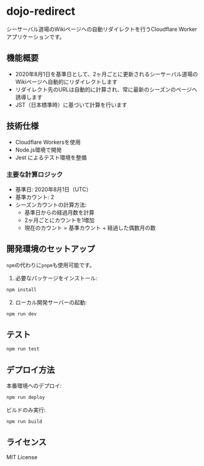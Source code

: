 # dojo-redirect

シーサーバル道場のWikiページへの自動リダイレクトを行うCloudflare Workerアプリケーションです。

## 機能概要

- 2020年8月1日を基準日として、2ヶ月ごとに更新されるシーサーバル道場のWikiページへ自動的にリダイレクトします
- リダイレクト先のURLは自動的に計算され、常に最新のシーズンのページへ誘導します
- JST（日本標準時）に基づいて計算を行います

## 技術仕様

- Cloudflare Workersを使用
- Node.js環境で開発
- Jest によるテスト環境を整備

### 主要な計算ロジック

- 基準日: 2020年8月1日（UTC）
- 基準カウント: 2
- シーズンカウントの計算方法:
  - 基準日からの経過月数を計算
  - 2ヶ月ごとにカウントを1増加
  - 現在のカウント = 基準カウント + 経過した偶数月の数

## 開発環境のセットアップ
`npm`の代わりに`pnpm`も使用可能です。

1. 必要なパッケージをインストール:
```bash
npm install
```

2. ローカル開発サーバーの起動:
```bash
npm run dev
```

## テスト

```bash
npm run test
```

## デプロイ方法

本番環境へのデプロイ:
```bash
npm run deploy
```

ビルドのみ実行:
```bash
npm run build
```

## ライセンス
MIT License
